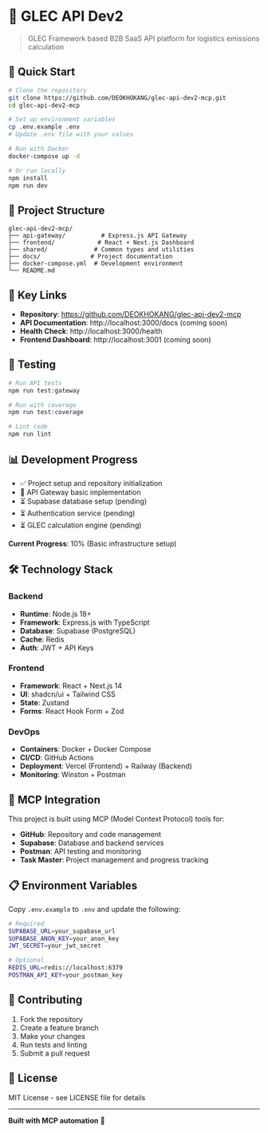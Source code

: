 # 🌱 GLEC API Dev2

> GLEC Framework based B2B SaaS API platform for logistics emissions calculation

## 🚀 Quick Start

```bash
# Clone the repository
git clone https://github.com/DEOKHOKANG/glec-api-dev2-mcp.git
cd glec-api-dev2-mcp

# Set up environment variables
cp .env.example .env
# Update .env file with your values

# Run with Docker
docker-compose up -d

# Or run locally
npm install
npm run dev
```

## 📁 Project Structure

```
glec-api-dev2-mcp/
├── api-gateway/          # Express.js API Gateway
├── frontend/            # React + Next.js Dashboard
├── shared/             # Common types and utilities
├── docs/              # Project documentation
├── docker-compose.yml  # Development environment
└── README.md
```

## 🔗 Key Links

- **Repository**: https://github.com/DEOKHOKANG/glec-api-dev2-mcp
- **API Documentation**: http://localhost:3000/docs (coming soon)
- **Health Check**: http://localhost:3000/health
- **Frontend Dashboard**: http://localhost:3001 (coming soon)

## 🧪 Testing

```bash
# Run API tests
npm run test:gateway

# Run with coverage
npm run test:coverage

# Lint code
npm run lint
```

## 📊 Development Progress

- ✅ Project setup and repository initialization
- 🚧 API Gateway basic implementation
- ⏳ Supabase database setup (pending)
- ⏳ Authentication service (pending)
- ⏳ GLEC calculation engine (pending)

**Current Progress**: 10% (Basic infrastructure setup)

## 🛠️ Technology Stack

### Backend
- **Runtime**: Node.js 18+
- **Framework**: Express.js with TypeScript
- **Database**: Supabase (PostgreSQL)
- **Cache**: Redis
- **Auth**: JWT + API Keys

### Frontend
- **Framework**: React + Next.js 14
- **UI**: shadcn/ui + Tailwind CSS
- **State**: Zustand
- **Forms**: React Hook Form + Zod

### DevOps
- **Containers**: Docker + Docker Compose
- **CI/CD**: GitHub Actions
- **Deployment**: Vercel (Frontend) + Railway (Backend)
- **Monitoring**: Winston + Postman

## 🔧 MCP Integration

This project is built using MCP (Model Context Protocol) tools for:
- **GitHub**: Repository and code management
- **Supabase**: Database and backend services
- **Postman**: API testing and monitoring
- **Task Master**: Project management and progress tracking

## 📋 Environment Variables

Copy `.env.example` to `.env` and update the following:

```bash
# Required
SUPABASE_URL=your_supabase_url
SUPABASE_ANON_KEY=your_anon_key
JWT_SECRET=your_jwt_secret

# Optional
REDIS_URL=redis://localhost:6379
POSTMAN_API_KEY=your_postman_key
```

## 🤝 Contributing

1. Fork the repository
2. Create a feature branch
3. Make your changes
4. Run tests and linting
5. Submit a pull request

## 📄 License

MIT License - see LICENSE file for details

---

**Built with MCP automation** 🤖